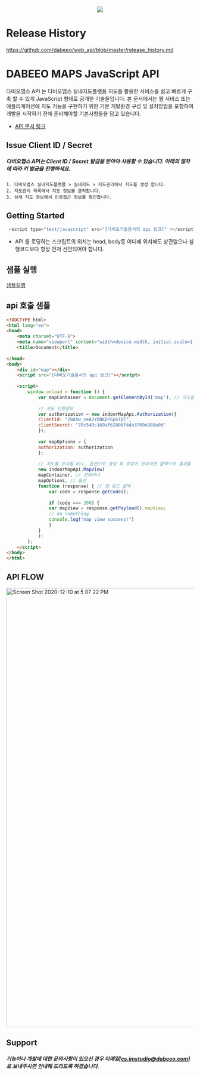 

<h1 align="center">
 <img src="https://indoor.dabeeomaps.com/upload/demo/CI.png" />
</h1>

# Release History
https://github.com/dabeeo/web_api/blob/master/release_history.md

# DABEEO MAPS JavaScript API

다비오맵스 API 는 다비오맵스 실내지도플랫폼 지도를 활용한 서비스를 쉽고 빠르게 구축 할 수 있게 JavaScript 형태로 공개한 기술들입니다.
본 문서에서는 웹 서비스 또는 애플리케이션에 지도 기능을 구현하기 위한 기본 개발환경 구성 및 설치방법을 포함하여 개발을 시작하기 전에 준비해야할 기본사항들을 담고 있습니다.
- [API 문서 링크](https://docs.google.com/spreadsheets/d/1Cg7Qa35L2oIfenVn26J9dEnqe_lWEkFrp0Ix0ctW3aQ/edit?usp=sharing) 

## Issue Client ID / Secret

##### 다비오맵스 API는 Client ID / Secret 발급을 받아야 사용할 수 있습니다. 아래의 절차에 따라 키 발급을 진행하세요.

~~~
1. 다비오맵스 실내지도플랫폼 > 실내지도 > 지도관리에서 지도를 생성 합니다.
2. 지도관리 목록에서 지도 정보를 클릭합니다.
3. 상세 지도 정보에서 인증접근 정보를 확인합니다.
~~~



## Getting Started

~~~javascript
 <script type="text/javascript" src="[다비오기술문서의 api 링크]" ></script>
~~~

* API 를 로딩하는 스크립트의 위치는 head, body등 어디에 위치해도 상관없으나 실행코드보다 항상 먼저 선언되어야 합니다.

## 샘플 실행
[샘플실행](https://demo-preview-rebuild.dabeeomaps.com/sample/)


## api 호출 샘플
~~~html
<!DOCTYPE html>
<html lang="en">
<head>
    <meta charset="UTF-8">
    <meta name="viewport" content="width=device-width, initial-scale=1.0">
    <title>Document</title>
    
</head>
<body>
    <div id="map"></div>
    <script src="[다비오기술문서의 api 링크]"></script>
    
    <script>
        window.onload = function () {
            var mapContainer = document.getElementById('map'); // 지도를 표시할 div
        
            // 지도 인증정보
            var authorization = new indoorMapApi.Authorization({
            clientId: "28AXw_veA2YbNKDP6poTpT",
            clientSecret: "70c540c169af62808f4da3709e988e06"
            });
        
            var mapOptions = {
            authorization: authorization
            };
        
            // 지도를 표시할 div, 옵션으로 생성 후 로딩이 완료되면 콜백으로 결과를 리턴합니다
            new indoorMapApi.MapView(
            mapContainer, // 컨테이너
            mapOptions, // 옵션
            function (response) { // 맵 로드 콜백
                var code = response.getCode();
        
                if (code === 200) {
                var mapView = response.getPayload().mapView;
                // do something
                console.log("map view success!")
                }
            }
            );
        };
    </script>
</body>
</html>
~~~

## API FLOW
<img width="1178" alt="Screen Shot 2020-12-10 at 5 07 22 PM" src="https://user-images.githubusercontent.com/63434357/101739019-4f3c5d80-3b0a-11eb-9cdd-475dc1d178b9.png">

## Support

##### 기능이나 개발에 대한 문의사항이 있으신 경우 이메일[cs.imstudio@dabeeo.com] 로 보내주시면 안내해 드리도록 하겠습니다.
